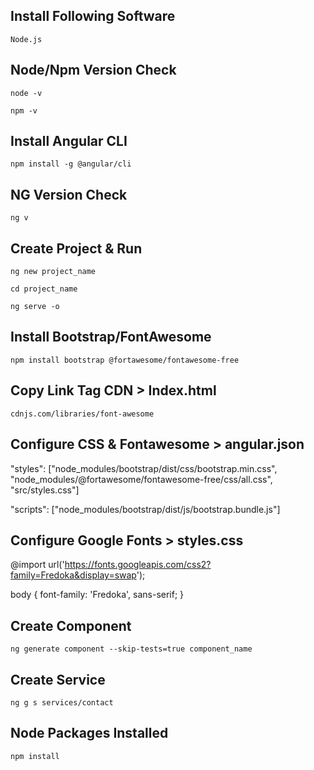 Install Following Software
--------------------------
``
 Node.js
``

Node/Npm Version Check
----------------------
``
node -v
``

``
npm -v
``

Install Angular CLI
-------------------
``
npm install -g @angular/cli
``

NG Version Check
----------------
``
ng v
``

Create Project & Run
--------------------
``
ng new project_name
``

``
cd project_name
``

``
ng serve -o
``

Install Bootstrap/FontAwesome
-----------------------------
``
npm install bootstrap @fortawesome/fontawesome-free
``

Copy Link Tag CDN > Index.html
------------------------------
``
cdnjs.com/libraries/font-awesome
``

Configure CSS & Fontawesome > angular.json
------------------------------------------
"styles": ["node_modules/bootstrap/dist/css/bootstrap.min.css", "node_modules/@fortawesome/fontawesome-free/css/all.css", "src/styles.css"]

"scripts": ["node_modules/bootstrap/dist/js/bootstrap.bundle.js"]

Configure Google Fonts > styles.css
-----------------------------------
@import url('https://fonts.googleapis.com/css2?family=Fredoka&display=swap');

body {
    font-family: 'Fredoka', sans-serif;
}

Create Component
----------------
``
ng generate component --skip-tests=true component_name
``

Create Service
--------------
``
ng g s services/contact
``

Node Packages Installed
-----------------------
``
npm install
``
